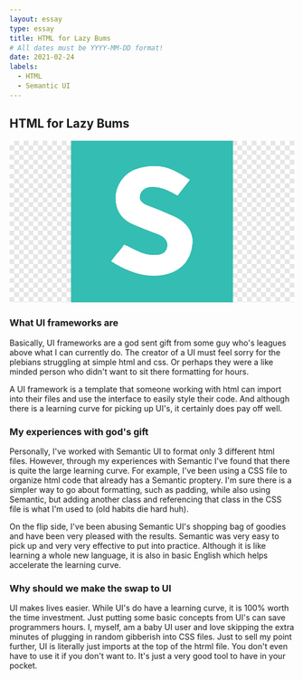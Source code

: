 ```yaml
---
layout: essay
type: essay
title: HTML for Lazy Bums
# All dates must be YYYY-MM-DD format!
date: 2021-02-24
labels:
  - HTML
  - Semantic UI
---
```

## HTML for Lazy Bums

<img class="ui medium right floated rounded image" src="../images/semantic.png">


### What UI frameworks are
Basically, UI frameworks are a god sent gift from some guy who's leagues above what I can currently do. The creator of a UI must feel sorry for the plebians struggling at simple html and css. Or perhaps they were a like minded person who didn't want to sit there formatting for hours. 

A UI framework is a template that someone working with html can import into their files and use the interface to easily style their code. And although there is a learning curve for picking up UI's, it certainly does pay off well.


### My experiences with god's gift
Personally, I've worked with Semantic UI to format only 3 different html files. However, through my experiences with Semantic I've found that there is quite the large learning curve. For example, I've been using a CSS file to organize html code that already has a Semantic proptery. I'm sure there is a simpler way to go about formatting, such as padding, while also using Semantic, but adding another class and referencing that class in the CSS file is what I'm used to (old habits die hard huh). 

On the flip side, I've been abusing Semantic UI's shopping bag of goodies and have been very pleased with the results. Semantic was very easy to pick up and very very effective to put into practice. Although it is like learning a whole new language, it is also in basic English which helps accelerate the learning curve. 


### Why should we make the swap to UI
UI makes lives easier. While UI's do have a learning curve, it is 100% worth the time investment. Just putting some basic concepts from UI's can save programmers hours. I, myself, am a baby UI user and love skipping the extra minutes of plugging in random gibberish into CSS files. Just to sell my point further, UI is literally just imports at the top of the htrml file. You don't even have to use it if you don't want to. It's just a very good tool to have in your pocket. 
